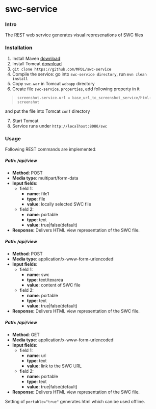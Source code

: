 swc-service
===========

### Intro
The REST web service generates visual represenations of SWC files    


### Installation

1. Install Maven [download](http://maven.apache.org/download.cgi)
2. Install Tomcat [download](http://maven.apache.org/download.cgi)
3. `git clone https://github.com/MPDL/swc-service`
4. Compile the service: go into `swc-service directory`, run `mvn clean install`
5. Copy `swc.war` in Tomcat `webapp` directory
6. Create file `swc-service.properties`, add following property in it

> `screenshot.service.url = base_url_to_screenshot_service/html-screenshot`

 and put the file into Tomcat `conf` directory

7. Start Tomcat
8. Service runs under `http://localhost:8080/swc`

### Usage

Following REST commands are implemented:

##### **Path**: /api/view
- **Method**: POST
- **Media type**: multipart/form-data
- **Input fields**: 
  - field 1:
    - **name**: file1
    - **type**: file
    - **value**: locally selected SWC file
  - field 2:
    - **name**: portable
    - **type**: text
    - **value**: true|false(default)
- **Response**:
Delivers HTML view representation of the SWC file. 
 
##### **Path**: /api/view
- **Method**: POST
- **Media type**: application/x-www-form-urlencoded
- **Input fields**: 
  - field 1:
    - **name**: swc
    - **type**: text/texarea
    - **value**: content of SWC file
  - field 2:
    - **name**: portable
    - **type**: text
    - **value**: true|false(default)
- **Response**:
Delivers HTML view representation of the SWC file. 

##### **Path**: /api/view
- **Method**: GET
- **Media type**: application/x-www-form-urlencoded
- **Input fields**: 
  - field 1:
    - **name**: url
    - **type**: text
    - **value**: link to the SWC URL
  - field 2:
    - **name**: portable
    - **type**: text
    - **value**: true|false(default)
- **Response**:
Delivers HTML view representation of the SWC file. 



Setting of `portable="true"` generates html which can be used offline.

